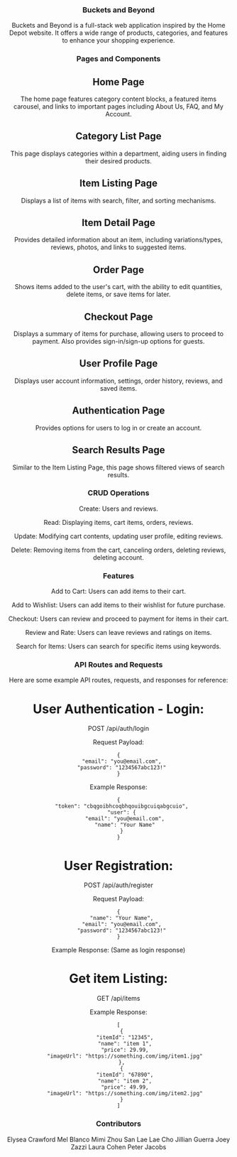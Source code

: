 <div style="text-align: center;">

### Buckets and Beyond

Buckets and Beyond is a full-stack web application inspired by the Home Depot website. It offers a wide range of products, categories, and features to enhance your shopping experience.

### Pages and Components

## Home Page

The home page features category content blocks, a featured items carousel, and links to important pages including About Us, FAQ, and My Account.

## Category List Page

This page displays categories within a department, aiding users in finding their desired products.

## Item Listing Page

Displays a list of items with search, filter, and sorting mechanisms.

## Item Detail Page

Provides detailed information about an item, including variations/types, reviews, photos, and links to suggested items.

## Order Page

Shows items added to the user's cart, with the ability to edit quantities, delete items, or save items for later.

## Checkout Page

Displays a summary of items for purchase, allowing users to proceed to payment. Also provides sign-in/sign-up options for guests.

## User Profile Page

Displays user account information, settings, order history, reviews, and saved items.

## Authentication Page

Provides options for users to log in or create an account.

## Search Results Page

Similar to the Item Listing Page, this page shows filtered views of search results.

### CRUD Operations

Create: Users and reviews.

Read: Displaying items, cart items, orders, reviews.

Update: Modifying cart contents, updating user profile, editing reviews.

Delete: Removing items from the cart, canceling orders, deleting reviews, deleting account.

### Features

Add to Cart: Users can add items to their cart.

Add to Wishlist: Users can add items to their wishlist for future purchase.

Checkout: Users can review and proceed to payment for items in their cart.

Review and Rate: Users can leave reviews and ratings on items.

Search for Items: Users can search for specific items using keywords.

### API Routes and Requests

Here are some example API routes, requests, and responses for reference:

# User Authentication - Login:

POST /api/auth/login

Request Payload:

```
{
  "email": "you@email.com",
  "password": "1234567abc123!"
}
```

Example Response:

```
{
  "token": "cbqgoibhcoqbhqouibgcuiqabgcuio",
  "user": {
    "email": "you@email.com",
    "name": "Your Name"
  }
}
```

# User Registration:

POST /api/auth/register

Request Payload:

```
{
  "name": "Your Name",
  "email": "you@email.com",
  "password": "1234567abc123!"
}
```

Example Response: (Same as login response)

# Get item Listing:

GET /api/items

Example Response:

```
[
  {
    "itemId": "12345",
    "name": "item 1",
    "price": 29.99,
    "imageUrl": "https://something.com/img/item1.jpg"
  },
  {
    "itemId": "67890",
    "name": "item 2",
    "price": 49.99,
    "imageUrl": "https://something.com/img/item2.jpg"
  }
]
```

### Contributors

Elysea Crawford
Mel Blanco
Mimi Zhou
San Lae Lae Cho
Jillian Guerra
Joey Zazzi
Laura Cohen
Peter Jacobs

</div>






